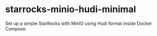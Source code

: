 # starrocks-minio-hudi-minimal
Set up a simple StarRocks with MinIO using Hudi format inside Docker Compose.
